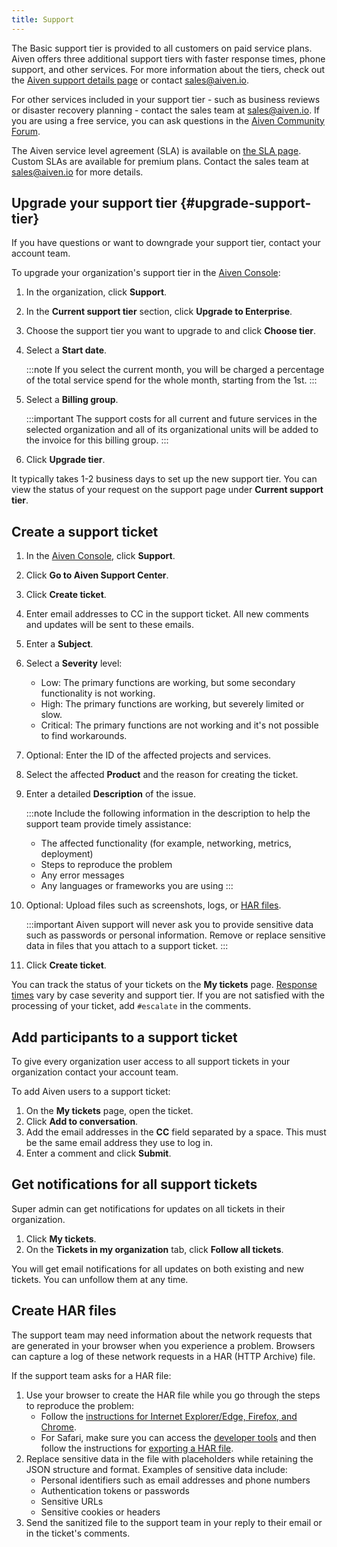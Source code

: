 ```yaml
---
title: Support
---
```


The Basic support tier is provided to all customers on paid service
plans. Aiven offers three additional support tiers with faster response
times, phone support, and other services. For more information about the
tiers, check out the [Aiven support details
page](https://aiven.io/support-services) or contact [sales@aiven.io](mailto:sales@aiven.io).

For other services included in your support tier - such as business
reviews or disaster recovery planning - contact the sales team at
[sales@aiven.io](mailto:sales@aiven.io). If you are using a free service, you can ask questions
in the [Aiven Community Forum](https://aiven.io/community/forum/).

The Aiven service level agreement (SLA) is available on [the SLA
page](https://aiven.io/sla). Custom SLAs are available for premium
plans. Contact the sales team at [sales@aiven.io](mailto:sales@aiven.io) for more details.

## Upgrade your support tier {#upgrade-support-tier}

If you have questions or want to downgrade your support tier, contact
your account team.

To upgrade your organization's support tier in the [Aiven
Console](https://console.aiven.io/):

1.  In the organization, click **Support**.

2.  In the **Current support tier** section, click **Upgrade to
    Enterprise**.

3.  Choose the support tier you want to upgrade to and click **Choose
    tier**.

4.  Select a **Start date**.

    :::note
    If you select the current month, you will be charged a percentage of
    the total service spend for the whole month, starting from the 1st.
    :::

5.  Select a **Billing group**.

    :::important
    The support costs for all current and future services in the
    selected organization and all of its organizational units will be
    added to the invoice for this billing group.
    :::

6.  Click **Upgrade tier**.

It typically takes 1-2 business days to set up the new support tier. You
can view the status of your request on the support page under **Current
support tier**.

## Create a support ticket

1.  In the [Aiven Console](https://console.aiven.io/), click
    **Support**.

2.  Click **Go to Aiven Support Center**.

3.  Click **Create ticket**.

4.  Enter email addresses to CC in the support ticket. All new comments
    and updates will be sent to these emails.

5.  Enter a **Subject**.

6.  Select a **Severity** level:

    -   Low: The primary functions are working, but some secondary
        functionality is not working.
    -   High: The primary functions are working, but severely limited or
        slow.
    -   Critical: The primary functions are not working and it's not
        possible to find workarounds.

7.  Optional: Enter the ID of the affected projects and services.

8.  Select the affected **Product** and the reason for creating the
    ticket.

9.  Enter a detailed **Description** of the issue.

    :::note
    Include the following information in the description to help the
    support team provide timely assistance:

    -   The affected functionality (for example, networking, metrics,
        deployment)
    -   Steps to reproduce the problem
    -   Any error messages
    -   Any languages or frameworks you are using
    :::

10. Optional: Upload files such as screenshots, logs, or
    [HAR files](#create-har-files).

    :::important
    Aiven support will never ask you to provide sensitive data such as
    passwords or personal information. Remove or replace sensitive data
    in files that you attach to a support ticket.
    :::

11. Click **Create ticket**.

You can track the status of your tickets on the **My tickets** page.
[Response times](https://aiven.io/support-services) vary by case
severity and support tier. If you are not satisfied with the processing
of your ticket, add `#escalate` in the comments.

## Add participants to a support ticket

To give every organization user access to all support
tickets in your organization contact your account team.

To add Aiven users to a support ticket:

1.  On the **My tickets** page, open the ticket.
2.  Click **Add to conversation**.
3.  Add the email addresses in the **CC** field separated by a space.
    This must be the same email address they use to log in.
4.  Enter a comment and click **Submit**.

## Get notifications for all support tickets

Super admin can get notifications for updates on all tickets in their
organization.

1.  Click **My tickets**.
2.  On the **Tickets in my organization** tab, click **Follow all
    tickets**.

You will get email notifications for all updates on both existing and
new tickets. You can unfollow them at any time.

## Create HAR files

The support team may need information about the network requests that
are generated in your browser when you experience a problem. Browsers
can capture a log of these network requests in a HAR (HTTP Archive)
file.

If the support team asks for a HAR file:

1.  Use your browser to create the HAR file while you go through the
    steps to reproduce the problem:
    -   Follow the [instructions for Internet Explorer/Edge, Firefox,
        and Chrome](https://toolbox.googleapps.com/apps/har_analyzer/).
    -   For Safari, make sure you can access the [developer
        tools](https://support.apple.com/en-ie/guide/safari/sfri20948/mac)
        and then follow the instructions for [exporting a HAR
        file](https://webkit.org/web-inspector/network-tab/).
2.  Replace sensitive data in the file with placeholders while retaining
    the JSON structure and format. Examples of sensitive data include:
    -   Personal identifiers such as email addresses and phone numbers
    -   Authentication tokens or passwords
    -   Sensitive URLs
    -   Sensitive cookies or headers
3.  Send the sanitized file to the support team in your reply to their
    email or in the ticket's comments.

